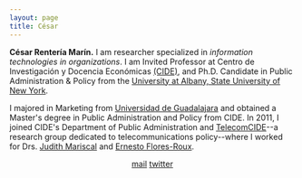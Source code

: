 ```yaml
---
layout: page
title: César
---
```


**César Rentería Marín.** I am researcher specialized in *information technologies in organizations*. I am Invited Professor at Centro de Investigación y Docencia Económicas [(CIDE)](https://www.cide.edu/), and Ph.D. Candidate in Public Administration & Policy from the [University at Albany, State University of New York](https://www.albany.edu/rockefeller/).

I majored in Marketing from [Universidad de Guadalajara](http://www.udg.mx/) and obtained a Master's degree in Public Administration and Policy from CIDE. In 2011, I joined CIDE's Department of Public Administration and [TelecomCIDE](https://centrolatam.digital/)--a research group dedicated to telecommunications policy--where I worked for  Drs. [Judith Mariscal](http://cide.academia.edu/JudithMariscal) and [Ernesto Flores-Roux](http://www.teleadvs.com/flores/).

<center>
<i class="fas fa-at"></i><a href = "mailto: crenteria@albany.edu">mail</a>
<i class="fab fa-twitter"></i><a href = "https://twitter.com/crenteriama">twitter</a>
</center>
